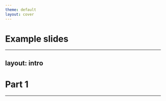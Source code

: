```yaml
---
theme: default
layout: cover
---
```


# Example slides

---
layout: intro
---

# **Part 1**

---

<Jupyter />
